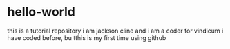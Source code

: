 # hello-world
this is a tutorial repository
i am jackson cline and i am a coder for vindicum
i have coded before, bu tthis is my first time using github
